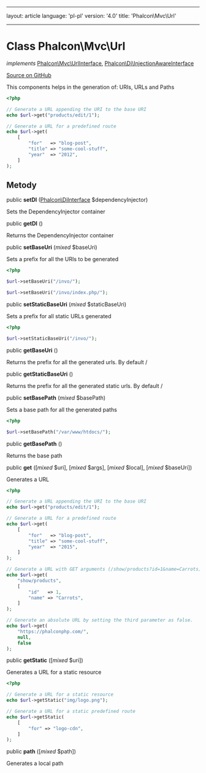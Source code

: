 * * *

layout: article language: 'pl-pl' version: '4.0' title: 'Phalcon\Mvc\Url'

* * *

# Class **Phalcon\Mvc\Url**

*implements* [Phalcon\Mvc\UrlInterface](/4.0/en/api/Phalcon_Mvc_UrlInterface), [Phalcon\Di\InjectionAwareInterface](/4.0/en/api/Phalcon_Di_InjectionAwareInterface)

<a href="https://github.com/phalcon/cphalcon/tree/v4.0.0/phalcon/mvc/url.zep" class="btn btn-default btn-sm">Source on GitHub</a>

This components helps in the generation of: URIs, URLs and Paths

```php
<?php

// Generate a URL appending the URI to the base URI
echo $url->get("products/edit/1");

// Generate a URL for a predefined route
echo $url->get(
    [
        "for"   => "blog-post",
        "title" => "some-cool-stuff",
        "year"  => "2012",
    ]
);

```

## Metody

public **setDI** ([Phalcon\DiInterface](/4.0/en/api/Phalcon_DiInterface) $dependencyInjector)

Sets the DependencyInjector container

public **getDI** ()

Returns the DependencyInjector container

public **setBaseUri** (*mixed* $baseUri)

Sets a prefix for all the URIs to be generated

```php
<?php

$url->setBaseUri("/invo/");

$url->setBaseUri("/invo/index.php/");

```

public **setStaticBaseUri** (*mixed* $staticBaseUri)

Sets a prefix for all static URLs generated

```php
<?php

$url->setStaticBaseUri("/invo/");

```

public **getBaseUri** ()

Returns the prefix for all the generated urls. By default /

public **getStaticBaseUri** ()

Returns the prefix for all the generated static urls. By default /

public **setBasePath** (*mixed* $basePath)

Sets a base path for all the generated paths

```php
<?php

$url->setBasePath("/var/www/htdocs/");

```

public **getBasePath** ()

Returns the base path

public **get** ([*mixed* $uri], [*mixed* $args], [*mixed* $local], [*mixed* $baseUri])

Generates a URL

```php
<?php

// Generate a URL appending the URI to the base URI
echo $url->get("products/edit/1");

// Generate a URL for a predefined route
echo $url->get(
    [
        "for"   => "blog-post",
        "title" => "some-cool-stuff",
        "year"  => "2015",
    ]
);

// Generate a URL with GET arguments (/show/products?id=1&name=Carrots)
echo $url->get(
    "show/products",
    [
        "id"   => 1,
        "name" => "Carrots",
    ]
);

// Generate an absolute URL by setting the third parameter as false.
echo $url->get(
    "https://phalconphp.com/",
    null,
    false
);

```

public **getStatic** ([*mixed* $uri])

Generates a URL for a static resource

```php
<?php

// Generate a URL for a static resource
echo $url->getStatic("img/logo.png");

// Generate a URL for a static predefined route
echo $url->getStatic(
    [
        "for" => "logo-cdn",
    ]
);

```

public **path** ([*mixed* $path])

Generates a local path